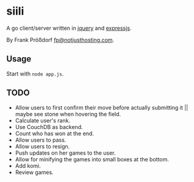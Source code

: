 # siili

A go client/server written in [jquery](http://jquery.com) and [expressjs](http://expressjs.com/).

By Frank Prößdorf <fp@notjusthosting.com>.


## Usage

Start with `node app.js`.


## TODO

* Allow users to first confirm their move before actually submitting it || maybe see stone when hovering the field.
* Calculate user's rank.
* Use CouchDB as backend.
* Count who has won at the end.
* Allow users to pass.
* Allow users to resign.
* Push updates on her games to the user.
* Allow for minifying the games into small boxes at the bottom.
* Add komi.
* Review games.
